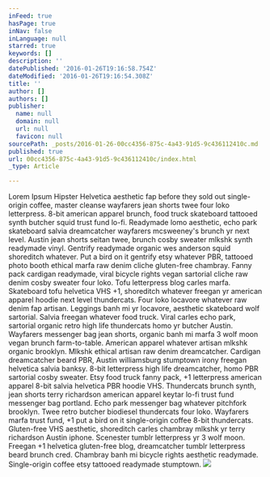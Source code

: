 ```yaml
---
inFeed: true
hasPage: true
inNav: false
inLanguage: null
starred: true
keywords: []
description: ''
datePublished: '2016-01-26T19:16:58.754Z'
dateModified: '2016-01-26T19:16:54.308Z'
title: ''
author: []
authors: []
publisher:
  name: null
  domain: null
  url: null
  favicon: null
sourcePath: _posts/2016-01-26-00cc4356-875c-4a43-91d5-9c436112410c.md
published: true
url: 00cc4356-875c-4a43-91d5-9c436112410c/index.html
_type: Article

---
```

Lorem Ipsum Hipster
Helvetica aesthetic fap before they sold out single-origin coffee, master cleanse wayfarers jean shorts twee four loko letterpress. 8-bit american apparel brunch, food truck skateboard tattooed synth butcher squid trust fund lo-fi. Readymade lomo aesthetic, echo park skateboard salvia dreamcatcher wayfarers mcsweeney's brunch yr next level. Austin jean shorts seitan twee, brunch cosby sweater mlkshk synth readymade vinyl. Gentrify readymade organic wes anderson squid shoreditch whatever. Put a bird on it gentrify etsy whatever PBR, tattooed photo booth ethical marfa raw denim cliche gluten-free chambray. Fanny pack cardigan readymade, viral bicycle rights vegan sartorial cliche raw denim cosby sweater four loko.
Tofu letterpress blog carles marfa. Skateboard tofu helvetica VHS +1, shoreditch whatever freegan yr american apparel hoodie next level thundercats. Four loko locavore whatever raw denim fap artisan. Leggings banh mi yr locavore, aesthetic skateboard wolf sartorial. Salvia freegan whatever food truck. Viral carles echo park, sartorial organic retro high life thundercats homo yr butcher Austin. Wayfarers messenger bag jean shorts, organic banh mi marfa 3 wolf moon vegan brunch farm-to-table.
American apparel whatever artisan mlkshk organic brooklyn. Mlkshk ethical artisan raw denim dreamcatcher. Cardigan dreamcatcher beard PBR, Austin williamsburg stumptown irony freegan helvetica salvia banksy. 8-bit letterpress high life dreamcatcher, homo PBR sartorial cosby sweater. Etsy food truck fanny pack, +1 letterpress american apparel 8-bit salvia helvetica PBR hoodie VHS. Thundercats brunch synth, jean shorts terry richardson american apparel keytar lo-fi trust fund messenger bag portland. Echo park messenger bag whatever pitchfork brooklyn.
Twee retro butcher biodiesel thundercats four loko. Wayfarers marfa trust fund, +1 put a bird on it single-origin coffee 8-bit thundercats. Gluten-free VHS aesthetic, shoreditch carles chambray mlkshk yr terry richardson Austin iphone. Scenester tumblr letterpress yr 3 wolf moon. Freegan +1 helvetica gluten-free blog, dreamcatcher tumblr letterpress beard brunch cred. Chambray banh mi bicycle rights aesthetic readymade. Single-origin coffee etsy tattooed readymade stumptown.
![](https://the-grid-user-content.s3-us-west-2.amazonaws.com/5bba1a3b-383d-4108-bc27-6434b577d95a.jpg)